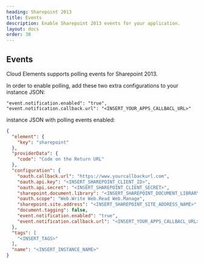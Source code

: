 ```yaml
---
heading: Sharepoint 2013
title: Events
description: Enable Sharepoint 2013 events for your application.
layout: docs
order: 30
---
```


## Events

Cloud Elements supports polling events for Sharepoint 2013.

In order to enable polling, add these two extra configurations to your instance JSON:

```
"event.notification.enabled": "true",
"event.notification.callback.url": "<INSERT_YOUR_APPS_CALLBACL_URL>"
```

instance JSON with polling events enabled:

```json
{
  "element": {
    "key": "sharepoint"
  },
  "providerData": {
    "code": "Code on the Return URL"
  },
  "configuration": {
    "oauth.callback.url": "https://www.yourcallbackurl.com",
    "oauth.api.key": "<INSERT_SHAREPOINT_CLIENT_ID>",
    "oauth.api.secret": "<INSERT_SHAREPOINT_CLIENT_SECRET>",
    "sharepoint.document.library": "<INSERT_SHAREPOINT_DOCUMENT_LIBRARY_NAME>",
    "oauth.scope": "Web.Write Web.Read Web.Manage",
    "sharepoint.site.address": "<INSERT_SHAREPOINT_SITE_ADDRESS_NAME>",
    "document.tagging": false,
    "event.notification.enabled": "true",
    "event.notification.callback.url": "<INSERT_YOUR_APPS_CALLBACL_URL>"
  },
  "tags": [
    "<INSERT_TAGS>"
  ],
  "name": "<INSERT_INSTANCE_NAME>"
}
```
